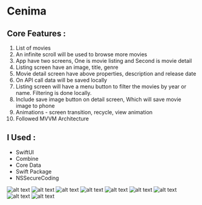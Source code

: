 # Cenima

## Core Features :
1. List of movies
2. An infinite scroll will be used to browse more movies
3. App have two screens, One is movie listing and Second is movie detail
4. Listing screen have an image, title, genre
5. Movie detail screen have above properties, description and release date
6. On API call data will be saved locally
7. Listing screen will have a menu button to filter the movies by year or name. Filtering is done locally.
8. Include save image button on detail screen, Which will save movie image to phone
9. Animations - screen transition, recycle, view animation
10. Followed MVVM Architecture 

## I Used :
- SwiftUI 
- Combine
- Core Data 
- Swift Package
- NSSecureCoding


![alt text](https://github.com/MdMugish/Cenima/blob/main/Screenshots/Dashboard_1.png)
![alt text](https://github.com/MdMugish/Cenima/blob/main/Screenshots/Dashboard_2.png)
![alt text](https://github.com/MdMugish/Cenima/blob/main/Screenshots/DetailView.png)
![alt text](https://github.com/MdMugish/Cenima/blob/main/Screenshots/ImageSaved.png)
![alt text](https://github.com/MdMugish/Cenima/blob/main/Screenshots/SearchMovie_1.png)
![alt text](https://github.com/MdMugish/Cenima/blob/main/Screenshots/SearchMovieViaNameOrYear.png)
![alt text](https://github.com/MdMugish/Cenima/blob/main/Screenshots/SearchMovieViaName.png)
![alt text](https://github.com/MdMugish/Cenima/blob/main/Screenshots/SearchMovieViaYear.png)
![alt text](https://github.com/MdMugish/Cenima/blob/main/Screenshots/MovieDetailsFromSearchMovie.png)


